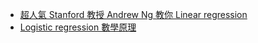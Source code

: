 + [超人氣 Stanford 教授 Andrew Ng 教你 Linear regression](https://zh-tw.coursera.org/lecture/machine-learning/model-representation-db3jS)
+ [Logistic regression 數學原理](https://blog.csdn.net/qq_23269761/article/details/81778585)
